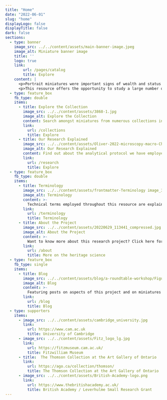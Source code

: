 ```yaml
---
title: "Home"
date: "2022-06-01"
slug: "home"
displayLogo: false
displayTitle: false
dark: false
sections:
  - type: banner
    image_src: ../../content/assets/main-banner-image.jpeg
    image_alt: Miniature banner image
    title: ''
    logo: true
    link:
        url: /pages/catalog
        title: Explore
    content: |
      <p>Portrait miniatures were important signs of wealth and status in Elizabethan and Stuart England and often carried highly personal, symbolic meaning to their owners. Made to fit within the palm of a hand, and often set within lockets adorned with precious stones and enamel detailing, English portrait miniatures need protection from the damaging effects of handling, light and moisture. Today, they are typically displayed within dimly lit display cases in museums, and the extraordinary detail and exquisite artistry of miniatures is therefore hard to appreciate.</p>
      <p>This resource offers the opportunity to study a large number of miniature portraits of men and women of a previous age in greater detail than has ever before been possible. Unlock for yourself centuries old secrets surrounding the sitters, the artists, the materials used and more.</p>
  - type: feature_box
    fb_type: double
    items:
      - title: Explore the Collection
        image_src: ../../content/assets/3868-1.jpg
        image_alt: Explore the Collection
        content: Search amongst miniatures from numerous collections investigated during the project. Access technical images and analytical results, compare multiple objects and images and view high-magnification details of miniatures.
        link:
          url: /collections
          title: Explore
      - title: Our Research Explained
        image_src: ../../content/assets/Oliver-2022-microscopy-macro-Christine-compressed.jpg
        image_alt: Our Research Explained
        content: Find out about the analytical protocol we have employed to investigate miniatures, in the lab and on the road.       
        link:
          url: /research
          title: Explore
  - type: feature_box
    fb_type: double
    items:
      - title: Terminology
        image_src: ../../content/assets/frontmatter-Terminology image_3024_2613.jpg
        image_alt: Terminology
        content: >-
          Technical terms employed throughout this resource are explained in an alphabetically listed glossary, with visual examples to link the materials to actual passages in the featured miniatures.
        link:
          url: /terminology
          title: Terminology
      - title: About the Project
        image_src: ../../content/assets/20220629_113441_compressed.jpg
        image_alt: About the Project
        content: >-
          Want to know more about this research project? Click here for further information on the researchers, the work undertaken to date, collaborating institutions and plans for future expansion of this resource.
        link:
          url: /about
          title: More on the heritage science
  - type: feature_box
    fb_type: single
    items:
      - title: Blog
        image_src: ../../content/assets/blog/a-roundtable-workshop/Figure_4_1920_1220.JPG
        image_alt: Blog
        content: >-
          Featuring posts on aspects of this project and on miniatures research more generally.
        link:
          url: /blog
          title: Blog
  - type: supporters
    items:
      - image_src: ../../content/assets/cambridge_university.jpg
        link:
          url: https://www.cam.ac.uk
          title: University of Cambridge
      - image_src: ../../content/assets/Fitz_logo_lg.jpg
        link:
          url: https://fitzmuseum.cam.ac.uk/
          title: Fitzwilliam Museum          
      - title:  The Thomson Collection at the Art Gallery of Ontario
        link:
          url: https://ago.ca/collection/thomson/
          title: The Thomson Collection at the Art Gallery of Ontario
      - image_src: ../../content/assets/British-Academy-logo.png
        link:
          url: https://www.thebritishacademy.ac.uk/
          title: British Academy / Leverhulme Small Research Grant
---
```

